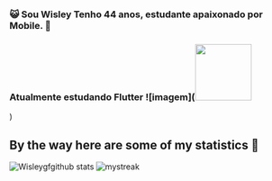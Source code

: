 
### :smiley_cat: Sou Wisley Tenho 44 anos, estudante apaixonado por Mobile. 📳

### Atualmente estudando Flutter ![imagem](<img src="https://cdn.jsdelivr.net/gh/devicons/devicon@latest/icons/flutter/flutter-original.svg" whidth="100" height="100"/>
)


## By the way here are some of my statistics 🚀
![Wisleygfgithub stats](https://github-readme-stats.vercel.app/api?username=wisleygf&show_icons=true&theme=tokyonight)
<img src="https://github-readme-streak-stats.herokuapp.com/?user=wisleygf&theme=tokyonight" alt="mystreak"/>


